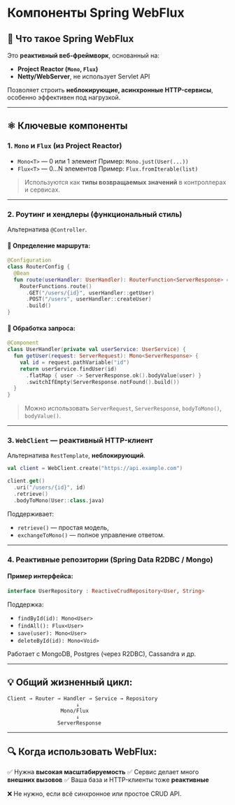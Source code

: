 # Компоненты Spring WebFlux

## 🔧 Что такое Spring WebFlux

Это **реактивный веб-фреймворк**, основанный на:

* **Project Reactor (`Mono`, `Flux`)**
* **Netty/WebServer**, не использует Servlet API

Позволяет строить **неблокирующие, асинхронные HTTP-сервисы**, особенно эффективен под нагрузкой.

---

## ⚛️ Ключевые компоненты

### 1. `Mono` и `Flux` (из Project Reactor)

* `Mono<T>` — 0 или 1 элемент
  Пример: `Mono.just(User(...))`
* `Flux<T>` — 0…N элементов
  Пример: `Flux.fromIterable(list)`

> Используются как **типы возвращаемых значений** в контроллерах и сервисах.

---

### 2. Роутинг и хендлеры (функциональный стиль)

Альтернатива `@Controller`.

#### 🔸 Определение маршрута:

```kotlin
@Configuration
class RouterConfig {
  @Bean
  fun route(userHandler: UserHandler): RouterFunction<ServerResponse> =
    RouterFunctions.route()
      .GET("/users/{id}", userHandler::getUser)
      .POST("/users", userHandler::createUser)
      .build()
}
```

#### 🔹 Обработка запроса:

```kotlin
@Component
class UserHandler(private val userService: UserService) {
  fun getUser(request: ServerRequest): Mono<ServerResponse> {
    val id = request.pathVariable("id")
    return userService.findUser(id)
      .flatMap { user -> ServerResponse.ok().bodyValue(user) }
      .switchIfEmpty(ServerResponse.notFound().build())
  }
}
```

> Можно использовать `ServerRequest`, `ServerResponse`, `bodyToMono()`, `bodyValue()`.

---

### 3. `WebClient` — реактивный HTTP-клиент

Альтернатива `RestTemplate`, **неблокирующий**.

```kotlin
val client = WebClient.create("https://api.example.com")

client.get()
  .uri("/users/{id}", id)
  .retrieve()
  .bodyToMono(User::class.java)
```

Поддерживает:

* `retrieve()` — простая модель,
* `exchangeToMono()` — полное управление ответом.

---

### 4. Реактивные репозитории (Spring Data R2DBC / Mongo)

#### Пример интерфейса:

```kotlin
interface UserRepository : ReactiveCrudRepository<User, String>
```

Поддержка:

* `findById(id): Mono<User>`
* `findAll(): Flux<User>`
* `save(user): Mono<User>`
* `deleteById(id): Mono<Void>`

Работает с MongoDB, Postgres (через R2DBC), Cassandra и др.

---

## 💡 Общий жизненный цикл:

```
Client → Router → Handler → Service → Repository
                      ↓
                 Mono/Flux
                      ↓
                ServerResponse
```

---

## 🔍 Когда использовать WebFlux:

✅ Нужна **высокая масштабируемость**
✅ Сервис делает много **внешних вызовов**
✅ Ваша база и HTTP-клиенты тоже **реактивные**

❌ Не нужно, если всё синхронное или простое CRUD API.

